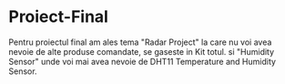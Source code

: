 # Proiect-Final

Pentru proiectul final am ales tema
"Radar Project" la care nu voi avea nevoie de alte produse comandate, se gaseste in Kit totul.
si "Humidity Sensor" unde voi mai avea nevoie de DHT11 Temperature and Humidity Sensor.

